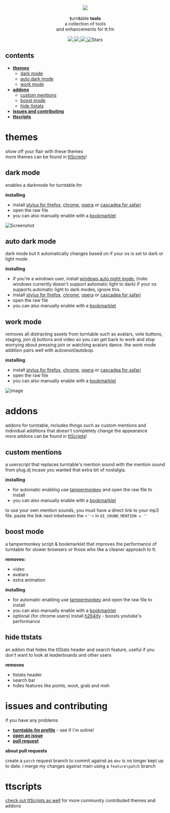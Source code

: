 <p align="center">
    <img src="https://s3.amazonaws.com/assets.turntable.fm/images/index/logo.png" />
    <br>
    <br><b>t</b>urn<b>t</b>able <b>tools</b>
    <br>a collection of tools
    <br> and enhancements for tt.fm</br>
</p>

<p align="center">
    <a alt="Commit activity for ttTools" href="https://GitHub.com/fluteds/tttools/graphs/commit-activity">
        <img src="https://img.shields.io/badge/Maintained%3F-yes-gold.svg?style=flat-square" />
    </a>
    <a alt="How to make a pull request" href="http://makeapullrequest.com">
        <img src="https://img.shields.io/badge/PRs-welcome-gold.svg?style=flat-square" />
    </a>
    <a alt="MIT License" href="https://lbesson.mit-license.org/">
        <img src="https://img.shields.io/badge/License-MIT-gold.svg?style=flat-square" />
    </a>
    <img alt="Stars" src="https://img.shields.io/github/stars/fluteds?color=gold&style=flat-square">
    </a>
</p>

## **contents**

- [**themes**](#themes)
  - [dark mode](#dark-mode)
  - [auto dark mode](#auto-dark-mode)
  - [work mode](#work-mode)
- [**addons**](#addons)
  - [custom mentions](#custom-mentions)
  - [boost mode](#boost-mode)
  - [hide ttstats](#hide-ttstats)
- [**issues and contributing**](#issues-and-contributing)
- [**ttscripts**](#ttscripts)

# **themes**

show off your flair with these themes
<br>more themes can be found in [ttScripts](https://fluted.xyz/ttscripts)!

## dark mode

enables a darkmode for turntable.fm

**installing**

- install [stylus for firefox](https://addons.mozilla.org/en-US/firefox/addon/styl-us/), [chrome](https://chrome.google.com/webstore/detail/stylus/clngdbkpkpeebahjckkjfobafhncgmne), [opera](https://addons.opera.com/en-gb/extensions/details/stylus/) or [cascadea for safari](https://cascadea.app/)
- open the raw file
- you can also manually enable with a [bookmarklet](http://fluted.xyz/tttools/)

![Screenshot](https://user-images.githubusercontent.com/34608301/111393018-b6d8ea80-86af-11eb-87b3-b366abec39b2.png)

## auto dark mode

dark mode but it automatically changes based on if your os is set to dark or light mode.

**installing**

- if you're a windows user, install [windows auto night mode.](https://github.com/Armin2208/Windows-Auto-Night-Mode/releases/tag/3.0) (note: windows currently doesn't support automatic light to dark) if your os supports automatic light to dark modes, ignore this.
- install [stylus for firefox](https://addons.mozilla.org/en-US/firefox/addon/styl-us/), [chrome](https://chrome.google.com/webstore/detail/stylus/clngdbkpkpeebahjckkjfobafhncgmne), [opera](https://addons.opera.com/en-gb/extensions/details/stylus/) or [cascadea for safari](https://cascadea.app/)
- open the raw file
- you can also manually enable with a [bookmarklet](http://fluted.xyz/tttools/)

## work mode

removes all distracting assets from turntable such as avatars, vote buttons, staging, join dj buttons and video so you can get back to work and stop worrying about pressing join or watching avatars dance. the work mode addition pairs well with autowoot/autobop.

**installing**

- install [stylus for firefox](https://addons.mozilla.org/en-US/firefox/addon/styl-us/), [chrome](https://chrome.google.com/webstore/detail/stylus/clngdbkpkpeebahjckkjfobafhncgmne), [opera](https://addons.opera.com/en-gb/extensions/details/stylus/) or [cascadea for safari](https://cascadea.app/)
- open the raw file
- you can also manually enable with a [bookmarklet](http://fluted.xyz/tttools/)

![image](https://cdn.discordapp.com/attachments/821424398342553670/823305995009785946/unknown.png)

# **addons**

addons for turntable, includes things such as custom mentions and individual additions that doesn't completely change the appearance
<br>more addons can be found in [ttScripts](https://fluted.xyz/ttscripts)!

## custom mentions

a userscript that replaces turntable's mention sound with the mention sound from plug.dj incase you wanted that extra bit of nostalgia.

**installing**

- for automatic enabling use [tampermonkey](https://chrome.google.com/webstore/detail/tampermonkey/dhdgffkkebhmkfjojejmpbldmpobfkfo) and open the raw file to install
- you can also manually enable with a [bookmarklet](http://fluted.xyz/tttools/)

to use your own mention sounds, you must have a direct link to your mp3 file. paste the link next inbetween the `<''>` in `UI_SOUND_MENTION = ''`

## boost mode

a tampermonkey script & bookmarklet that improves the performance of turntable for slower browsers or those who like a cleaner approach to tt.

**removes:**

- video
- avatars
- extra animation

**installing**

- for automatic enabling use [tampermonkey](https://chrome.google.com/webstore/detail/tampermonkey/dhdgffkkebhmkfjojejmpbldmpobfkfo) and open the raw file to install
- you can also manually enable with a [bookmarklet](http://fluted.xyz/tttools/)
- optional (for chrome users) install [h264ify](https://chrome.google.com/webstore/detail/h264ify/aleakchihdccplidncghkekgioiakgal) - boosts youtube's performance

## hide ttstats

an addon that hides the ttStats header and search feature, useful if you don't want to look at leaderboards and other users

**removes**

- ttstats header
- search bar
- hides features like points, woot, grab and meh

# **issues and contributing**

if you have any problems

- [**turntable.fm profile**](https://ttstats.pinnacleofdestruction.net/user/6048fa3647b5e3001a8f7869) - see if i'm online!
- [**open an issue**](https://github.com/fluteds/tttools/issues?q=is%3Aissue+is%3Aopen+sort%3Aupdated-desc)
- [**pull request**](http://makeapullrequest.com)

**about pull requests**

create a `patch` request branch to commit against as `dev` is no longer kept up to date. i merge my changes against main using a `feature\patch` branch

# **ttscripts**

[check out ttScripts as well](https://fluted.xyz/ttscripts) for more community contributed themes and addons
